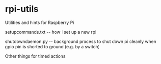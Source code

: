 # rpi-utils
Utilities and hints for Raspberry Pi 

setupcommands.txt -- how I set up a new rpi

shutdowndaemon.py -- background process to shut down pi cleanly when gpio pin is shorted to ground (e.g. by a switch)

Other things for timed actions
